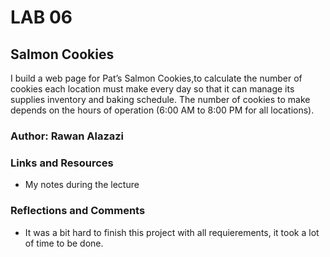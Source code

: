 # LAB 06

## Salmon Cookies

I build a web page for Pat’s Salmon Cookies,to calculate the number of cookies each location must make every day so that it can manage its supplies inventory and baking schedule. The number of cookies to make depends on the hours of operation (6:00 AM to 8:00 PM for all locations).

### Author: Rawan Alazazi

### Links and Resources

- My notes during the lecture

### Reflections and Comments

 - It was a bit hard to finish this project with all requierements, it took a lot of time to be done.